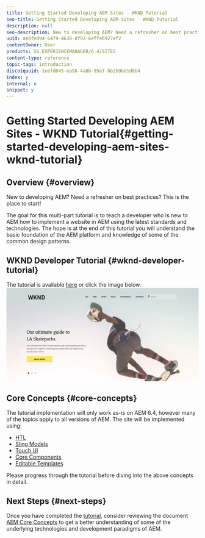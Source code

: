 ```yaml
---
title: Getting Started Developing AEM Sites - WKND Tutorial
seo-title: Getting Started Developing AEM Sites - WKND Tutorial
description: null
seo-description: New to developing AEM? Need a refresher on best practices? This is the place to start! The goal for this multi-part tutorial is to teach a developer who is new to AEM how to implement a website in AEM using the latest standards and technologies.
uuid: ae8fed94-6479-4638-8f93-6effeb927ef2
contentOwner: User
products: SG_EXPERIENCEMANAGER/6.4/SITES
content-type: reference
topic-tags: introduction
discoiquuid: 1eefd045-ea98-4a8b-95e7-bb2b9bd1d8b4
index: y
internal: n
snippet: y
---
```


# Getting Started Developing AEM Sites - WKND Tutorial{#getting-started-developing-aem-sites-wknd-tutorial}

## Overview {#overview}

New to developing AEM? Need a refresher on best practices? This is the place to start!

The goal for this multi-part tutorial is to teach a developer who is new to AEM how to implement a website in AEM using the latest standards and technologies. The hope is at the end of this tutorial you will understand the basic foundation of the AEM platform and knowledge of some of the common design patterns.

## WKND Developer Tutorial {#wknd-developer-tutorial}

The tutorial is available [here](/content/help/en/experience-manager/kt/sites/using/getting-started-wknd-tutorial-develop) or click the image below.
[ ![](assets/screen_shot_2018-11-23at152453.png)](/content/help/en/experience-manager/kt/sites/using/getting-started-wknd-tutorial-develop)

## Core Concepts {#core-concepts}

The tutorial implementation will only work as-is on AEM 6.4, however many of the topics apply to all versions of AEM. The site will be implemented using:

* [HTL](/content/help/en/experience-manager/htl/user-guide)
* [Sling Models](https://sling.apache.org/documentation/bundles/models.html)
* [Touch UI](../../../sites/developing/using/touch-ui-concepts.md)
* [Core Components](/content/help/en/experience-manager/core-components/user-guide)
* [Editable Templates](../../../sites/developing/using/page-templates-editable.md)

Please progress through the tutorial before diving into the above concepts in detail.

## Next Steps {#next-steps}

Once you have completed the [tutorial](/content/help/en/experience-manager/kt/sites/using/getting-started-wknd-tutorial-develop), consider reviewing the document [AEM Core Concepts](../../../sites/developing/using/the-basics.md) to get a better understanding of some of the underlying technologies and development paradigms of AEM.
